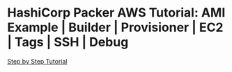 # HashiCorp Packer AWS Tutorial: AMI Example | Builder | Provisioner | EC2 | Tags | SSH | Debug

[Step by Step Tutorial](https://youtu.be/R5u5IN7RAKg)
